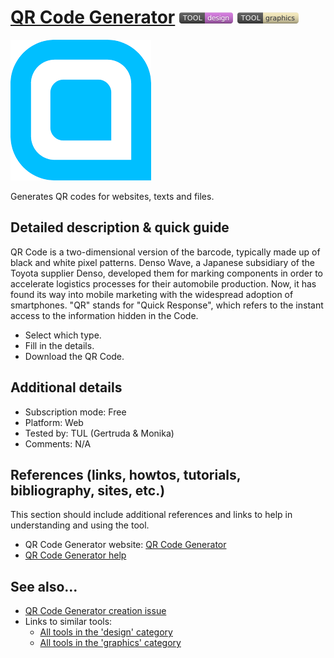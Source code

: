 # [QR Code Generator](https://www.qr-code-generator.com/)  [<img src="images/design.png" align="bottom">](https://github.com/e-CLOSE/Toolbox/issues?q=label%3A01_TOOL+label%3Adesign) [<img src="images/graphics.png" align="bottom">](https://github.com/e-CLOSE/Toolbox/issues?q=label%3A01_TOOL+label%3Agraphics)

![QR Code Generator Logo logoQr](images/qr_code.png)

Generates QR codes for websites, texts and files.


## Detailed description & quick guide

QR Code is a two-dimensional version of the barcode, typically made up of black and white pixel patterns. Denso Wave, a Japanese subsidiary of the Toyota supplier Denso, developed them for marking components in order to accelerate logistics processes for their automobile production. Now, it has found its way into mobile marketing with the widespread adoption of smartphones. "QR" stands for "Quick Response", which refers to the instant access to the information hidden in the Code.

- Select which type.
- Fill in the details. 
- Download the QR Code. 

## Additional details

- Subscription mode: Free
- Platform: Web
- Tested by: TUL (Gertruda & Monika)
- Comments: N/A


## References (links, howtos, tutorials, bibliography, sites, etc.)

This section should include additional references and links to help in
understanding and using the tool.

- QR Code Generator website: [QR Code Generator](https://www.qr-code-generator.com/)
- [QR Code Generator help](https://help.qr-code-generator.com/en/)


## See also...

- [QR Code Generator creation issue](https://github.com/e-CLOSE/Toolbox/issues/103)
- Links to similar tools:
  - [All tools in the 'design' category](https://github.com/e-CLOSE/Toolbox/issues?q=label%3A01_TOOL+label%3Adesign)
  - [All tools in the 'graphics' category](https://github.com/e-CLOSE/Toolbox/issues?q=label%3A01_TOOL+label%3Agraphics)
